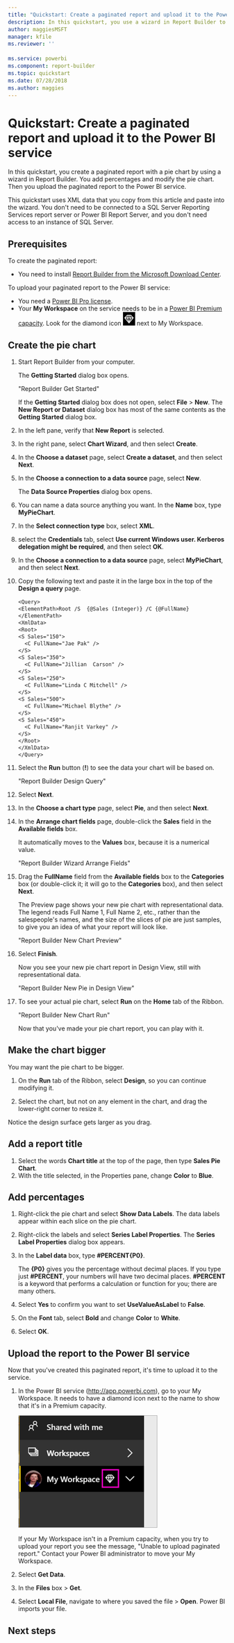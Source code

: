 ```yaml
---
title: "Quickstart: Create a paginated report and upload it to the Power BI service | Microsoft Docs"
description: In this quickstart, you use a wizard in Report Builder to create a paginated report with a pie chart. Then you upload the paginated report to the Power BI service.  
author: maggiesMSFT
manager: kfile
ms.reviewer: ''

ms.service: powerbi
ms.component: report-builder
ms.topic: quickstart
ms.date: 07/28/2018
ms.author: maggies
---
```


# Quickstart: Create a paginated report and upload it to the Power BI service

In this quickstart, you create a paginated report with a pie chart by using a wizard in Report Builder. You add percentages and modify the pie chart. Then you upload the paginated report to the Power BI service.
  
This quickstart uses XML data that you copy from this article and paste into the wizard. You don't need to be connected to a SQL Server Reporting Services report server or Power BI Report Server, and you don't need access to an instance of SQL Server.  
 
## Prerequisites  

To create the paginated report:

- You need to install [Report Builder from the Microsoft Download Center](http://go.microsoft.com/fwlink/?LinkID=734968). 

To upload your paginated report to the Power BI service:

- You need a [Power BI Pro license](service-admin-power-bi-pro-in-your-organization.md).
- Your **My Workspace** on the service needs to be in a [Power BI Premium capacity](service-premium.md). Look for the diamond icon ![Premium diamond icon](media/paginated-reports-quickstart-chart/premium-diamond.png) next to My Workspace.

## Create the pie chart
  
1.  Start Report Builder from your computer.  
  
     The **Getting Started** dialog box opens.  
  
     "Report Builder Get Started" 
  
     If the **Getting Started** dialog box does not open, select **File** > **New**. The **New Report or Dataset** dialog box has most of the same contents as the **Getting Started** dialog box.  
  
2.  In the left pane, verify that **New Report** is selected.  
  
3.  In the right pane, select **Chart Wizard**, and then select **Create**.  
  
4.  In the **Choose a dataset** page, select **Create a dataset**, and then select **Next**.  
  
5.  In the **Choose a connection to a data source** page, select **New**.  
  
     The **Data Source Properties** dialog box opens.  
  
6.  You can name a data source anything you want. In the **Name** box, type **MyPieChart**.  
  
7.  In the **Select connection type** box, select **XML**.  
  
8.  select the **Credentials** tab, select **Use current Windows user. Kerberos delegation might be required**, and then select **OK**.  
  
9. In the **Choose a connection to a data source** page, select **MyPieChart**, and then select **Next**.  
  
10. Copy the following text and paste it in the large box in the top of the **Design a query** page.  
  
    ```  
    <Query>  
    <ElementPath>Root /S  {@Sales (Integer)} /C {@FullName} </ElementPath>  
    <XmlData>  
    <Root>  
    <S Sales="150">  
      <C FullName="Jae Pak" />  
    </S>  
    <S Sales="350">  
      <C FullName="Jillian  Carson" />  
    </S>  
    <S Sales="250">  
      <C FullName="Linda C Mitchell" />  
    </S>  
    <S Sales="500">  
      <C FullName="Michael Blythe" />  
    </S>  
    <S Sales="450">  
      <C FullName="Ranjit Varkey" />  
    </S>  
    </Root>  
    </XmlData>  
    </Query>  
    ```  
  
11. Select the **Run** button (**!**) to see the data your chart will be based on.  
  
     "Report Builder Design Query"
  
12. Select **Next**.  
  
13. In the **Choose a chart type** page, select **Pie**, and then select **Next**.  
  
14. In the **Arrange chart fields** page, double-click the **Sales** field in the **Available fields** box.  
  
    It automatically moves to the **Values** box, because it is a numerical value.  
  
    "Report Builder Wizard Arrange Fields"  
  
15. Drag the **FullName** field from the **Available fields** box to the **Categories** box (or double-click it; it will go to the **Categories** box), and then select **Next**.  
  
     The Preview page shows your new pie chart with representational data. The legend reads Full Name 1, Full Name 2, etc., rather than the salespeople's names, and the size of the slices of pie are just samples, to give you an idea of what your report will look like.  
  
     "Report Builder New Chart Preview" 
  
16. Select **Finish**.  
  
    Now you see your new pie chart report in Design View, still with representational data.  
  
    "Report Builder New Pie in Design View"  
  
17. To see your actual pie chart, select **Run** on the **Home** tab of the Ribbon.  
  
     "Report Builder New Chart Run"  
  
     Now that you've made your pie chart report, you can play with it. 
  
## Make the chart bigger  
You may want the pie chart to be bigger. 

1. On the **Run** tab of the Ribbon, select **Design**, so you can continue modifying it.  
 
2. Select the chart, but not on any element in the chart, and drag the lower-right corner to resize it.  

Notice the design surface gets larger as you drag.
  
## Add a report title  

1. Select the words **Chart title** at the top of the page, then type **Sales Pie Chart**.  
2. With the title selected, in the Properties pane, change **Color** to **Blue**.
  
## Add percentages  
 
1.  Right-click the pie chart and select **Show Data Labels**. The data labels appear within each slice on the pie chart.  
  
2.  Right-click the labels and select **Series Label Properties**. The **Series Label Properties** dialog box appears.  
  
3.  In the **Label data** box, type **#PERCENT{P0}**.  
  
     The **{P0}** gives you the percentage without decimal places. If you type just **#PERCENT**, your numbers will have two decimal places. **#PERCENT** is a keyword that performs a calculation or function for you; there are many others.  
     
4. Select **Yes** to confirm you want to set **UseValueAsLabel** to **False**.

5. On the **Font** tab, select **Bold** and change **Color** to **White**.

6. Select **OK**.     
  
##  Upload the report to the Power BI service

Now that you've created this paginated report, it's time to upload it to the service.

1. In the Power BI service (http://app.powerbi.com), go to your My Workspace. It needs to have a diamond icon next to the name to show that it's in a Premium capacity.
    
    ![Diamond Premium icon](media/paginated-reports-quickstart-chart/power-bi-paginated-my-workspace-premium.png)

    If your My Workspace isn't in a Premium capacity, when you try to upload your report you see the message, "Unable to upload paginated report." Contact your Power BI administrator to move your My Workspace.

1. Select **Get Data**.
2. In the **Files** box > **Get**.
3. Select **Local File**, navigate to where you saved the file > **Open**.
   Power BI imports your file.



## Next steps


  

